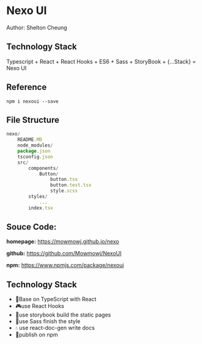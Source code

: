 # Nexo UI



Author: Shelton Cheung

## Technology Stack

Typescript	+	React    +	React Hooks   +	ES6   +	Sass   +	StoryBook	+  {...Stack}	= Nexo UI

## Reference

```
npm i nexoui --save
```

## File Structure

```js
nexo/
	README.MD
	node_modules/
	package.json
	tsconfig.json
	src/
		components/
			Button/
				button.tsx
				button.test.tsx
				style.scss
		styles/
			...
	    index.tsx
```

## Souce Code:

**homepage:** https://mowmowj.github.io/nexo

**github:** https://github.com/Mowmowj/NexoUI

**npm:** https://www.npmjs.com/package/nexoui

## Technology Stack

- 🧠️Base on TypeScript with React
- 🎮use React Hooks
- 🍥use storybook build the static pages
- 🥗use Sass finish the style
- 💧 use react-doc-gen write docs
- 🥩publish on npm



